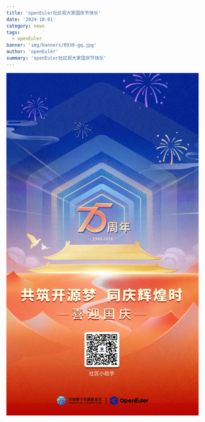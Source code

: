 ```yaml
---
title: 'openEuler社区祝大家国庆节快乐'
date: '2024-10-01'
category: news
tags:
  - openEuler
banner: 'img/banners/0930-gq.jpg'
author: 'openEuler'
summary: 'openEuler社区祝大家国庆节快乐'
---
```





![image2](./media/image1.jpeg)